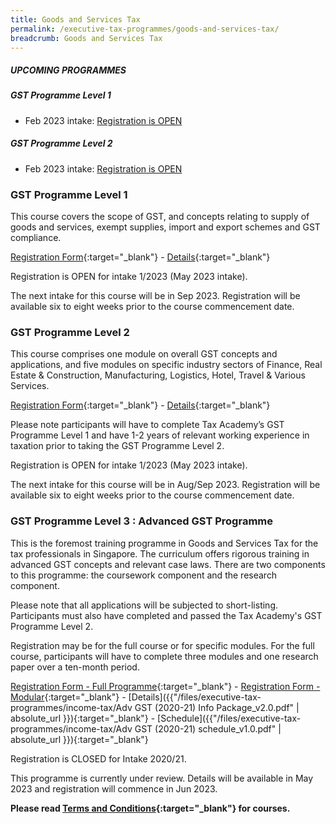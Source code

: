 ```yaml
---
title: Goods and Services Tax
permalink: /executive-tax-programmes/goods-and-services-tax/
breadcrumb: Goods and Services Tax
---
```

##### **UPCOMING PROGRAMMES**
##### **GST Programme Level 1**
* Feb 2023 intake: [Registration is OPEN](/executive-tax-programmes/goods-and-services-tax/#etp1gst-ta-id)

##### **GST Programme Level 2**
* Feb 2023 intake: [Registration is OPEN](/executive-tax-programmes/goods-and-services-tax/#etp2gst-ta-id)


<a id="etp1gst-ta-id"></a>
### **GST Programme Level 1**

This course covers the scope of GST, and concepts relating to supply of goods and services, exempt supplies, import and export schemes and GST compliance.

[Registration Form](https://go.gov.sg/gstl1-23){:target="_blank"} - [Details](/files/executive-tax-programmes/Course%20Programme%20GST%20L1_1-2023.pdf){:target="_blank"}

Registration is OPEN for intake 1/2023 (May 2023 intake).

The next intake for this course will be in Sep 2023. Registration will be available six to eight weeks prior to the course commencement date.

<a id="etp2gst-ta-id"></a>
### **GST Programme Level 2**

This course comprises one module on overall GST concepts and applications, and five modules on specific industry sectors of Finance, Real Estate & Construction, Manufacturing, Logistics, Hotel, Travel & Various Services.

[Registration Form](https://go.gov.sg/gstl2-23){:target="_blank"} - [Details](/files/executive-tax-programmes/GST%20L2_1-2023.pdf){:target="_blank"}

Please note participants will have to complete Tax Academy’s GST Programme Level 1 and have 1-2 years of relevant working experience in taxation prior to taking the GST Programme Level 2.

Registration is OPEN for intake 1/2023 (May 2023 intake).

The next intake for this course will be in Aug/Sep 2023. Registration will be available six to eight weeks prior to the course commencement date.


<a id="etp3gst-ta-id"></a>
### **GST Programme Level 3 : Advanced GST Programme**

This is the foremost training programme in Goods and Services Tax for the tax professionals in Singapore. The curriculum offers rigorous training in advanced GST concepts and relevant case laws. There are two components to this programme: the coursework component and the research component.

Please note that all applications will be subjected to short-listing. Participants must also have completed and passed the Tax Academy's GST Programme Level 2.

Registration may be for the full course or for specific modules. For the full course, participants will have to complete three modules and one research paper over a ten-month period.

[Registration Form - Full Programme](https://docs.google.com/forms/d/e/1FAIpQLSeSs-gHSMLzE5jSiH7A5xauZVrLOqpmb760XA3BS3FST9qbCg/viewform?usp=sf_link){:target="_blank"} - [Registration Form - Modular](https://docs.google.com/forms/d/e/1FAIpQLSddGUOU-rBhQWCsECNSxLz1jPwBdvdzMkqOj0XFlb-dgS8D5Q/viewform?usp=sf_link){:target="_blank"} - [Details]({{"/files/executive-tax-programmes/income-tax/Adv GST (2020-21) Info Package_v2.0.pdf" | absolute_url }}){:target="_blank"} - [Schedule]({{"/files/executive-tax-programmes/income-tax/Adv GST (2020-21) schedule_v1.0.pdf" | absolute_url }}){:target="_blank"}

Registration is CLOSED for Intake 2020/21.

This programme is currently under review. Details will be available in May 2023 and registration will commence in Jun 2023.

**Please read [Terms and Conditions](https://production-iras-tax-academy.netlify.com/executive-tax-programmes/terms-and-conditions/){:target="_blank"} for courses.**